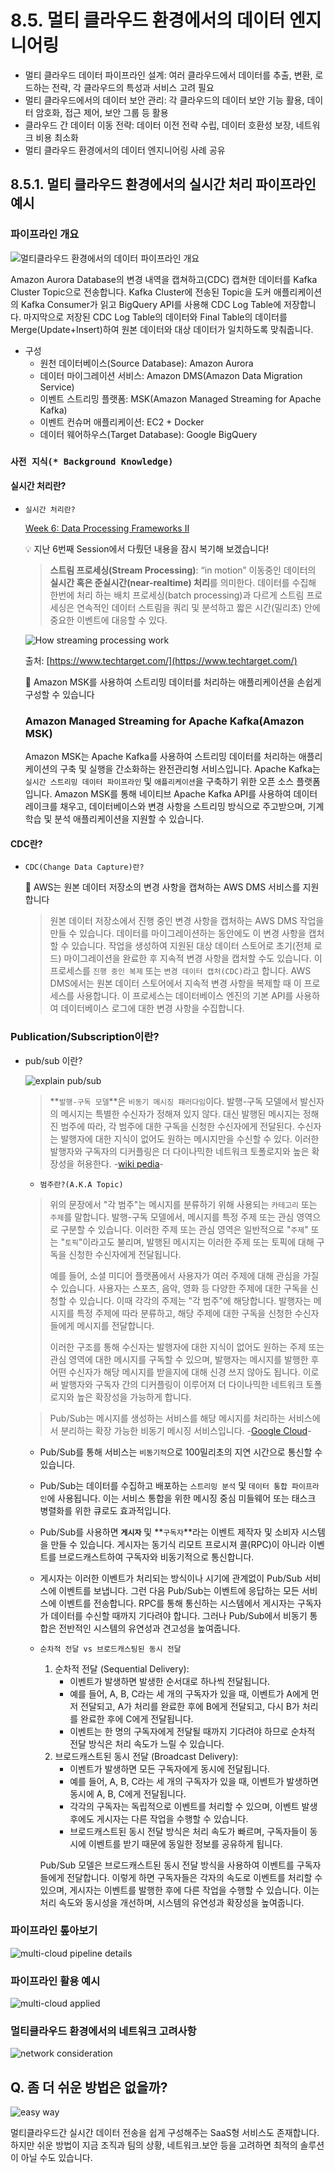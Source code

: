 # 8.5. **멀티 클라우드 환경에서의 데이터 엔지니어링**
- 멀티 클라우드 데이터 파이프라인 설계: 여러 클라우드에서 데이터를 추출, 변환, 로드하는 전략, 각 클라우드의 특성과 서비스 고려 필요
- 멀티 클라우드에서의 데이터 보안 관리: 각 클라우드의 데이터 보안 기능 활용, 데이터 암호화, 접근 제어, 보안 그룹 등 활용
- 클라우드 간 데이터 이동 전략: 데이터 이전 전략 수립, 데이터 호환성 보장, 네트워크 비용 최소화
- 멀티 클라우드 환경에서의 데이터 엔지니어링 사례 공유


## 8.5.1. 멀티 클라우드 환경에서의 실시간 처리 파이프라인 예시

### 파이프라인 개요
![멀티클라우드 환경에서의 데이터 파이프라인 개요](./images/9.4_multi_cloud_pipeline_overview.png)

Amazon Aurora Database의 변경 내역을 캡쳐하고(CDC) 캡쳐한 데이터를 Kafka Cluster Topic으로 전송합니다. Kafka Cluster에 전송된 Topic을 도커 애플리케이션의 Kafka Consumer가 읽고 BigQuery API를 사용해 CDC Log Table에 저장합니다. 마지막으로 저장된 CDC Log Table의 데이터와 Final Table의 데이터를 Merge(Update+Insert)하여 원본 데이터와 대상 데이터가 일치하도록 맞춰줍니다. 

- 구성
    - 원천 데이터베이스(Source Database): Amazon Aurora
    - 데이터 마이그레이션 서비스: Amazon DMS(Amazon Data Migration Service)
    - 이벤트 스트리밍 플랫폼: MSK(Amazon Managed Streaming for Apache Kafka)
    - 이벤트 컨슈머 애플리케이션: EC2 + Docker
    - 데이터 웨어하우스(Target Database): Google BigQuery

### `사전 지식(* Background Knowledge)`

#### 실시간 처리란?
- `실시간 처리란?`
    
    [Week 6: Data Processing Frameworks II](https://www.notion.so/Week-6-Data-Processing-Frameworks-II-3797c2ae9c5c4ac28ecddbf6b166546e?pvs=21)
    
    <aside>
    💡 지난 6번째 Session에서 다뤘던 내용을 잠시 복기해 보겠습니다!
    
    </aside>
    
    > **스트림 프로세싱(Stream Processing)**: “in motion” 이동중인 데이터의 **실시간 혹은 준실시간(near-realtime) 처리**를 의미한다. 데이터를 수집해 한번에 처리 하는 배치 프로세싱(batch processing)과 다르게 스트림 프로세싱은 연속적인 데이터 스트림을 쿼리 및 분석하고 짧은 시간(밀리초) 안에 중요한 이벤트에 대응할 수 있다.
    > 
    
    ![How streaming processing work](./images/___.png)
    
    출처: [https://www.techtarget.com/](https://www.techtarget.com/)
    
    <aside>
    📌 Amazon MSK를 사용하여 스트리밍 데이터를 처리하는 애플리케이션을 손쉽게 구성할 수 있습니다
    
    </aside>
    
    ### Amazon Managed Streaming for Apache Kafka(Amazon MSK)
    
    Amazon MSK는 Apache Kafka를 사용하여 스트리밍 데이터를 처리하는 애플리케이션의 구축 및 실행을 간소화하는 완전관리형 서비스입니다. Apache Kafka는 `실시간 스트리밍 데이터 파이프라인` 및 `애플리케이션`을 구축하기 위한 오픈 소스 플랫폼입니다. Amazon MSK를 통해 네이티브 Apache Kafka API를 사용하여 데이터 레이크를 채우고, 데이터베이스와 변경 사항을 스트리밍 방식으로 주고받으며, 기계 학습 및 분석 애플리케이션을 지원할 수 있습니다.
    

#### CDC란?

- `CDC(Change Data Capture)란?`
    
    <aside>
    📌 AWS는 원본 데이터 저장소의 변경 사항을 캡쳐하는 AWS DMS 서비스를 지원합니다
    
    </aside>
    
    > 원본 데이터 저장소에서 진행 중인 변경 사항을 캡처하는 AWS DMS 작업을 만들 수 있습니다. 데이터를 마이그레이션하는 동안에도 이 변경 사항을 캡처할 수 있습니다. 작업을 생성하여 지원된 대상 데이터 스토어로 초기(전체 로드) 마이그레이션을 완료한 후 지속적 변경 사항을 캡처할 수도 있습니다. 이 프로세스를 `진행 중인 복제` 또는 `변경 데이터 캡처(CDC)`라고 합니다. AWS DMS에서는 원본 데이터 스토어에서 지속적 변경 사항을 복제할 때 이 프로세스를 사용합니다. 이 프로세스는 데이터베이스 엔진의 기본 API를 사용하여 데이터베이스 로그에 대한 변경 사항을 수집합니다.
    > 
    

### Publication/Subscription이란?
* pub/sub 이란?

    ![explain pub/sub](./images/9.5_explain_pub_sub.png)

    > **`발행-구독 모델`**은 `비동기 메시징 패러다임`이다. 발행-구독 모델에서 발신자의 메시지는 특별한 수신자가 정해져 있지 않다. 대신 발행된 메시지는 정해진 범주에 따라, 각 범주에 대한 구독을 신청한 수신자에게 전달된다. 수신자는 발행자에 대한 지식이 없어도 원하는 메시지만을 수신할 수 있다. 이러한 발행자와 구독자의 디커플링은 더 다이나믹한 네트워크 토폴로지와 높은 확장성을 허용한다. -[wiki pedia](https://ko.wikipedia.org/wiki/%EB%B0%9C%ED%96%89-%EA%B5%AC%EB%8F%85_%EB%AA%A8%EB%8D%B8)-
    > 
    - `범주란?(A.K.A Topic)`
    
    > 위의 문장에서 "각 범주"는 메시지를 분류하기 위해 사용되는 `카테고리` 또는 `주제`를 말합니다. 발행-구독 모델에서, 메시지를 특정 주제 또는 관심 영역으로 구분할 수 있습니다. 이러한 주제 또는 관심 영역은 일반적으로 "`주제`" 또는 "`토픽`"이라고도 불리며, 발행된 메시지는 이러한 주제 또는 토픽에 대해 구독을 신청한 수신자에게 전달됩니다.
    > 
    > 
    > 예를 들어, 소셜 미디어 플랫폼에서 사용자가 여러 주제에 대해 관심을 가질 수 있습니다. 사용자는 스포츠, 음악, 영화 등 다양한 주제에 대한 구독을 신청할 수 있습니다. 이때 각각의 주제는 "각 범주"에 해당합니다. 발행자는 메시지를 특정 주제에 따라 분류하고, 해당 주제에 대한 구독을 신청한 수신자들에게 메시지를 전달합니다.
    > 
    > 이러한 구조를 통해 수신자는 발행자에 대한 지식이 없어도 원하는 주제 또는 관심 영역에 대한 메시지를 구독할 수 있으며, 발행자는 메시지를 발행한 후 어떤 수신자가 해당 메시지를 받을지에 대해 신경 쓰지 않아도 됩니다. 이로써 발행자와 구독자 간의 디커플링이 이루어져 더 다이나믹한 네트워크 토폴로지와 높은 확장성을 가능하게 합니다.
    > 

    > Pub/Sub는 메시지를 생성하는 서비스를 해당 메시지를 처리하는 서비스에서 분리하는 확장 가능한 비동기 메시징 서비스입니다. -[Google Cloud](https://cloud.google.com/pubsub/docs/overview?hl=ko)-
    > 
    - Pub/Sub를 통해 서비스는 `비동기적`으로 100밀리초의 지연 시간으로 통신할 수 있습니다.
    - Pub/Sub는 데이터를 수집하고 배포하는 `스트리밍 분석` 및 `데이터 통합 파이프라인`에 사용됩니다. 이는 서비스 통합을 위한 메시징 중심 미들웨어 또는 태스크 병렬화를 위한 큐로도 효과적입니다.
    - Pub/Sub를 사용하면 **`게시자`** 및 **`구독자`**라는 이벤트 제작자 및 소비자 시스템을 만들 수 있습니다. 게시자는 동기식 리모트 프로시져 콜(RPC)이 아니라 이벤트를 브로드캐스트하여 구독자와 비동기적으로 통신합니다.
    - 게시자는 이러한 이벤트가 처리되는 방식이나 시기에 관계없이 Pub/Sub 서비스에 이벤트를 보냅니다. 그런 다음 Pub/Sub는 이벤트에 응답하는 모든 서비스에 이벤트를 전송합니다. RPC를 통해 통신하는 시스템에서 게시자는 구독자가 데이터를 수신할 때까지 기다려야 합니다. 그러나 Pub/Sub에서 비동기 통합은 전반적인 시스템의 유연성과 견고성을 높여줍니다.
    - `순차적 전달 vs 브로드캐스팅된 동시 전달`
        1. 순차적 전달 (Sequential Delivery):
            - 이벤트가 발생하면 발생한 순서대로 하나씩 전달됩니다.
            - 예를 들어, A, B, C라는 세 개의 구독자가 있을 때, 이벤트가 A에게 먼저 전달되고, A가 처리를 완료한 후에 B에게 전달되고, 다시 B가 처리를 완료한 후에 C에게 전달됩니다.
            - 이벤트는 한 명의 구독자에게 전달될 때까지 기다려야 하므로 순차적 전달 방식은 처리 속도가 느릴 수 있습니다.
        2. 브로드캐스트된 동시 전달 (Broadcast Delivery):
            - 이벤트가 발생하면 모든 구독자에게 동시에 전달됩니다.
            - 예를 들어, A, B, C라는 세 개의 구독자가 있을 때, 이벤트가 발생하면 동시에 A, B, C에게 전달됩니다.
            - 각각의 구독자는 독립적으로 이벤트를 처리할 수 있으며, 이벤트 발생 후에도 게시자는 다른 작업을 수행할 수 있습니다.
            - 브로드캐스트된 동시 전달 방식은 처리 속도가 빠르며, 구독자들이 동시에 이벤트를 받기 때문에 동일한 정보를 공유하게 됩니다.
        
        Pub/Sub 모델은 브로드캐스트된 동시 전달 방식을 사용하여 이벤트를 구독자들에게 전달합니다. 이렇게 하면 구독자들은 각자의 속도로 이벤트를 처리할 수 있으며, 게시자는 이벤트를 발행한 후에 다른 작업을 수행할 수 있습니다. 이는 처리 속도와 동시성을 개선하며, 시스템의 유연성과 확장성을 높여줍니다.
    

### 파이프라인 톺아보기

![multi-cloud pipeline details](./images/9.4_multi_cloud_pipeline_detail.png)


### 파이프라인 활용 예시
 
![multi-cloud applied](./images/9.4_multicloud_applied.png)


### 멀티클라우드 환경에서의 네트워크 고려사항

![network consideration](./images/9.4_multicloud_consideration.png)


## Q. 좀 더 쉬운 방법은 없을까?

![easy way](./images/other_way.png)


멀티클라우드간 실시간 데이터 전송을 쉽게 구성해주는 SaaS형 서비스도 존재합니다. 하지만 쉬운 방법이 지금 조직과 팀의 상황, 네트워크.보안 등을 고려하면 최적의 솔루션이 아닐 수도 있습니다.


<script src="https://utteranc.es/client.js"
        repo="ehddnr301/data-engineering-for-everybody"
        issue-term="pathname"
        label="comments"
        theme="preferred-color-scheme"
        crossorigin="anonymous"
        async>
</script>